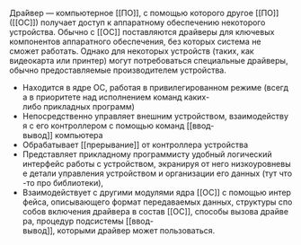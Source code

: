 Дра́йвер — компьютерное [[ПО]], с помощью которого другое [[ПО]] ([[ОС]]) получает доступ к аппаратному обеспечению некоторого устройства. Обычно с [[ОС]] поставляются драйверы для ключевых компонентов аппаратного обеспечения, без которых система не сможет работать. 
Однако для некоторых устройств (таких, как видеокарта или принтер) могут потребоваться специальные драйверы, обычно предоставляемые производителем устройства.

-  Находится в ядре ОС, работая в привилегированном режиме (всегда в приоритете над исполнением команд каких-либо прикладных программ)
-  Непосредственно управляет внешним устройством, взаимодействуя с его контроллером с помощью команд [[ввод-вывод]] компьютера
-  Обрабатывает [[прерывание]] от контроллера устройства
-  Представляет прикладному программисту удобный логический интерфейс работы с устройством, экранируя от него низкоуровневые детали управления устройством и организации его данных (тут что-то про библиотеки),
-  Взаимодействует с другими модулями ядра [[ОС]] с помощью интерфейса, описывающего формат передаваемых данных, структуры способов включения драйвера в состав [[ОС]], способы вызова драйвера, процедур подсистемы [[ввод-вывод]], которыми драйвер может пользоваться.
